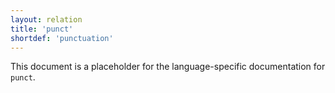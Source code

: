 ```yaml
---
layout: relation
title: 'punct'
shortdef: 'punctuation'
---
```


This document is a placeholder for the language-specific documentation
for `punct`.